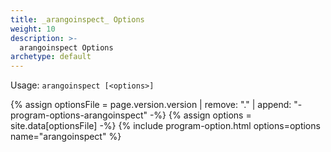 ```yaml
---
title: _arangoinspect_ Options
weight: 10
description: >-
  arangoinspect Options
archetype: default
---
```

Usage: `arangoinspect [<options>]`

{% assign optionsFile = page.version.version | remove: "." | append: "-program-options-arangoinspect" -%}
{% assign options = site.data[optionsFile] -%}
{% include program-option.html options=options name="arangoinspect" %}
